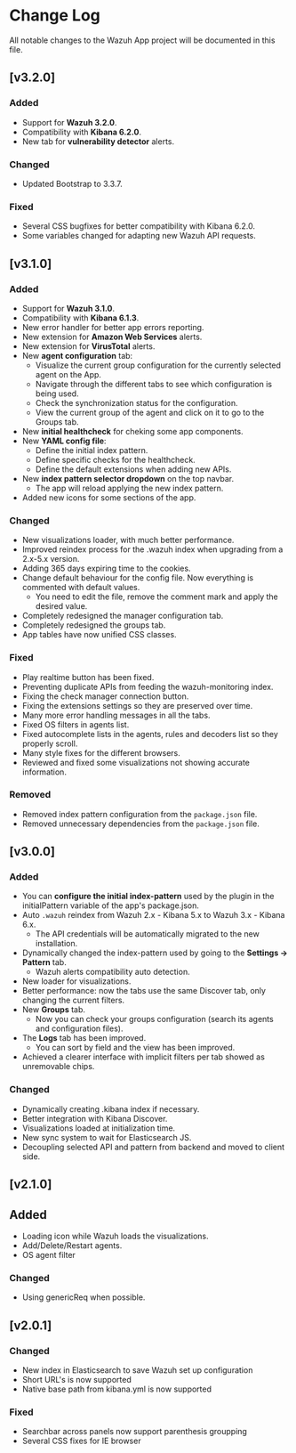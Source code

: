 # Change Log
All notable changes to the Wazuh App project will be documented in this file.

## [v3.2.0]
### Added
- Support for **Wazuh 3.2.0**.
- Compatibility with **Kibana 6.2.0**.
- New tab for **vulnerability detector** alerts.

### Changed
- Updated Bootstrap to 3.3.7.

### Fixed
- Several CSS bugfixes for better compatibility with Kibana 6.2.0.
- Some variables changed for adapting new Wazuh API requests.

## [v3.1.0]
### Added
- Support for **Wazuh 3.1.0**.
- Compatibility with **Kibana 6.1.3**.
- New error handler for better app errors reporting.
- New extension for **Amazon Web Services** alerts.
- New extension for **VirusTotal** alerts.
- New **agent configuration** tab:
  - Visualize the current group configuration for the currently selected agent on the App.
  - Navigate through the different tabs to see which configuration is being used.
  - Check the synchronization status for the configuration.
  - View the current group of the agent and click on it to go to the Groups tab.
- New **initial healthcheck** for cheking some app components.
- New **YAML config file**:
  - Define the initial index pattern.
  - Define specific checks for the healthcheck.
  - Define the default extensions when adding new APIs.
- New **index pattern selector dropdown** on the top navbar.
  - The app will reload applying the new index pattern.
- Added new icons for some sections of the app.

### Changed
- New visualizations loader, with much better performance.
- Improved reindex process for the .wazuh index when upgrading from a 2.x-5.x version.
- Adding 365 days expiring time to the cookies.
- Change default behaviour for the config file. Now everything is commented with default values.
  - You need to edit the file, remove the comment mark and apply the desired value.
- Completely redesigned the manager configuration tab.
- Completely redesigned the groups tab.
- App tables have now unified CSS classes.

### Fixed
- Play realtime button has been fixed.
- Preventing duplicate APIs from feeding the wazuh-monitoring index.
- Fixing the check manager connection button.
- Fixing the extensions settings so they are preserved over time.
- Many more error handling messages in all the tabs.
- Fixed OS filters in agents list.
- Fixed autocomplete lists in the agents, rules and decoders list so they properly scroll.
- Many style fixes for the different browsers.
- Reviewed and fixed some visualizations not showing accurate information.

### Removed
- Removed index pattern configuration from the `package.json` file.
- Removed unnecessary dependencies from the `package.json` file.

## [v3.0.0]
### Added
- You can **configure the initial index-pattern** used by the plugin in the initialPattern variable of the app's package.json.
- Auto `.wazuh` reindex from Wazuh 2.x - Kibana 5.x to Wazuh 3.x - Kibana 6.x.
  - The API credentials will be automatically migrated to the new installation.
- Dynamically changed the index-pattern used by going to the **Settings -> Pattern** tab.
  - Wazuh alerts compatibility auto detection.
- New loader for visualizations.
- Better performance: now the tabs use the same Discover tab, only changing the current filters.
- New **Groups** tab.
  - Now you can check your groups configuration (search its agents and configuration files).
- The **Logs** tab has been improved.
  - You can sort by field and the view has been improved.
- Achieved a clearer interface with implicit filters per tab showed as unremovable chips.

### Changed
- Dynamically creating .kibana index if necessary.
- Better integration with Kibana Discover.
- Visualizations loaded at initialization time.
- New sync system to wait for Elasticsearch JS.
- Decoupling selected API and pattern from backend and moved to client side.

## [v2.1.0]

## Added
- Loading icon while Wazuh loads the visualizations.
- Add/Delete/Restart agents.
- OS agent filter

### Changed
- Using genericReq when possible.

## [v2.0.1]

### Changed
- New index in Elasticsearch to save Wazuh set up configuration
- Short URL's is now supported
- Native base path from kibana.yml is now supported

### Fixed
- Searchbar across panels now support parenthesis groupping
- Several CSS fixes for IE browser
